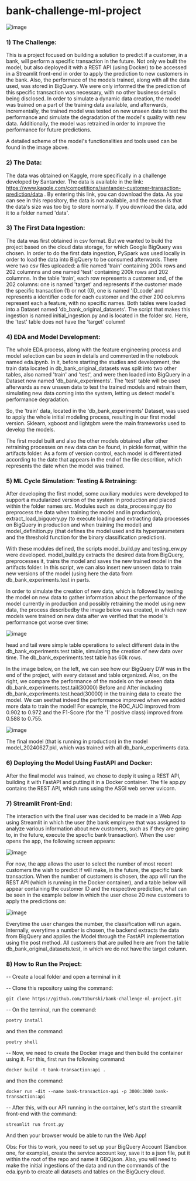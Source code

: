 # bank-challenge-ml-project

![image](https://github.com/T1burski/bank-challenge-ml-project/assets/100734219/ced4f6b6-f0ce-473e-b0a0-186c7041d701)

### 1) The Challenge:
This is a project focused on building a solution to predict if a customer, in a bank, will perform a specific transaction in the future. Not only we built the model, but also deployed it with a REST API (using Docker) to be accessed in a Streamlit front-end in order to apply the prediction to new customers in the bank. Also, the performace of the models trained, along with all the data used, was stored in BigQuery. We were only informed the the prediction of this specific transaction was necessary, with no other business details being disclosed. In order to simulate a dynamic data creation, the model was trained on a part of the training data available, and afterwards, incrementally, the trained model was tested on new unseen data to test the performance and simulate the degradation of the model's quality with new data. Additionally, the model was retrained in order to improve the performance for future predictions.

A detailed scheme of the model's functionalities and tools used can be found in the image above.

### 2) The Data:
The data was obtained on Kaggle, more specifically in a challenge developed by Santander. The data is available in the link: https://www.kaggle.com/competitions/santander-customer-transaction-prediction/data .
By entering this link, you can download the data. As you can see in this repository, the data is not available, and the reason is that the data's size was too big to store normally. If you download the data, add it to a folder named 'data'.

### 3) The First Data Ingestion:
The data was first obtained in csv format. But we wanted to build the project based on the cloud data storage, for which Google BigQuery was chosen. In order to do the first data ingestion, PySpark was used locally in order to load the data into BigQuery to be consumed afterwards. There were two csv files uploaded: a file named 'train' containing 200k rows and 202 columnns and one named 'test' containing 200k rows and 202 columnns. In the table 'train', each row represents a customer and, of the 202 columns: one is named 'target' and represents if the customer made the specific transaction (1) or not (0), one is named 'ID_code' and represents a identifier code for each customer and the other 200 columns represent each a feature, with no specific names. Both tables were loaded into a Dataset named 'db_bank_original_datasets'. The script that makes this ingestion is named initial_ingestion.py and is located in the folder src. Here, the 'test' table does not have the 'target' column!

### 4) EDA and Model Development:
The whole EDA process, along with the feature engineering process and model selection can be seen in details and commented in the notebook named eda.ipynb. In it, before starting the studies and development, the train data located in db_bank_original_datasets was split into two other tables, also named 'train' and 'test', and were then loaded into BigQuery in a Dataset now named 'db_bank_experiments'. The 'test' table will be used afterwards as new unseen data to test the trained models and retrain them, simulating new data coming into the system, letting us detect model's performance degradation.

So, the 'train' data, located in the 'db_bank_experiments' Dataset, was used to apply the whole initial modeling process, resulting in our first model version. Sklearn, xgboost and lightgbm were the main frameworks used to develop the models.

The first model built and also the other models obtained after other retraining processes on new data can be found, in pickle format, within the artifacts folder. As a form of version control, each model is differentiated according to the date that appears in the end of the file descrition, which represents the date when the model was trained.

### 5) ML Cycle Simulation: Testing & Retraining:
After developing the first model, some auxiliary modules were developed to support a mudularized version of the system in production and placed within the folder names src. Modules such as data_processing.py (to preprocess the data when training the model and in production), extract_load_bigquery.py (to execute loading and extracting data processes on BigQuery in production and when training the model) and model_definition.py (that defines the model used and its hyperparameters and the threshold function for the binary classification prediction).

With these modules defined, the scripts model_build.py and testing_env.py were developed. model_build.py extracts the desired data from BigQuery, preprocesses it, trains the model and saves the new trained model in the artifacts folder. In this script, we can also insert new unseen data to train new versions of the model (using here the data from db_bank_experiments.test in parts.

In order to simulate the creation of new data, which is followed by testing the model on new data to gather information about the performance of the model currently in production and possibly retraining the model using new data, the process describedby the image below was created, in which new models were trained on new data after we verified that the model's performance got worse over time:

![image](https://github.com/T1burski/bank-challenge-ml-project/assets/100734219/aa0bbfe1-3c6f-4634-8047-c0d4bd32eb6d)

head and tail were simple table operations to select different data in the db_bank_experiments.test table, simulating the creation of new data over time. The db_bank_experiments.test table has 60k rows.

In the image below, on the left, we can see how our BigQuery DW was in the end of the project, with every dataset and table organized. Also, on the right, we compare the performance of the models on the unseen data db_bank_experiments.test.tail(30000) Before and After including db_bank_experiments.test.head(30000) in the training data to create the model. We can seethat indeed the performance improved when we added more data to train the model! For example, the ROC_AUC improved from 0.902 to 0.972 and the F1-Score (for the '1' positive class) improved from 0.588 to 0.755. 

![image](https://github.com/T1burski/bank-challenge-ml-project/assets/100734219/05918f94-49ae-4d49-b7c4-fac399dc8c6e)

The final model (that is running in production) in the model model_20240627.pkl, which was trained with all db_bank_experiments data.

### 6) Deploying the Model Using FastAPI and Docker:
After the final model was trained, we chose to deply it using a REST API, building it with FastAPI and putting it in a Docker container. The file app.py contains the REST API, which runs using the ASGI web server uvicorn.

### 7) Streamlit Front-End:
The interaction with the final user was decided to be made in a Web App using Streamlit in which the user (the bank employee that was assigned to analyze various information about new customers, such as if they are going to, in the future, execute the specfic bank transaction). When the user opens the app, the following screen appears:

![image](https://github.com/T1burski/bank-challenge-ml-project/assets/100734219/128cdc5d-79bd-4c5c-8389-eb54f449710f)

For now, the app allows the user to select the number of most recent customers the wish to predict if will make, in the future, the specific bank transaction. When the number of customers is chosen, the app will run the REST API (which is running in the Docker container), and a table below will appear containing the customer ID and the respective prediction, what can be seen in the example below in which the user chose 20 new customers to apply the predictions on:

![image](https://github.com/T1burski/bank-challenge-ml-project/assets/100734219/494f60d7-aabc-4619-94b4-4ce5d755d235)

Everytime the user changes the number, the classification will run again. Internally, everytime a number is chosen, the backend extracts the data from BigQuery and applies the Model through the FastAPI implementation using the post method. All customers that are pulled here are from the table db_bank_original_datasets.test, in which we do not have the target column.

### 8) How to Run the Project:
-- Create a local folder and open a terminal in it

-- Clone this repository using the command:

`git clone https://github.com/T1burski/bank-challenge-ml-project.git`

-- On the terminal, run the command:

`poetry install`

and then the command:

`poetry shell`

-- Now, we need to create the Docker image and then build the container using it. For this, first run the following command:

`docker build -t bank-transaction:api .`

and then the command:

`docker run -dit --name bank-transaction-api -p 3000:3000 bank-transaction:api `

-- After this, with our API running in the container, let's start the streamlit front-end with the command:

`streamlit run front.py `

And then your browser would be able to run the Web App!

Obs: For this to work, you need to set up your BigQuery Account (Sandbox one, for example), create the service account key, save it to a json file, put it within the root of the repo and name it GBQ.json. Also, you will need to make the initial ingestions of the data and run the commands of the eda.ipynb to create all datasets and tables on the BigQuery cloud.

